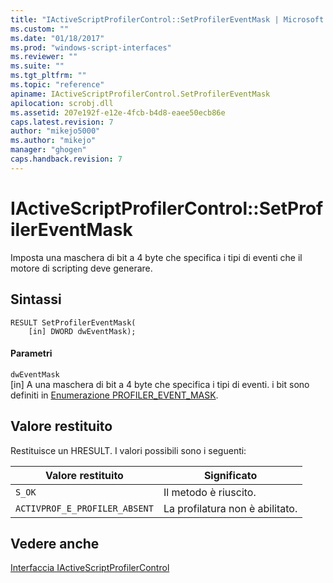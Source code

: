 ```yaml
---
title: "IActiveScriptProfilerControl::SetProfilerEventMask | Microsoft Docs"
ms.custom: ""
ms.date: "01/18/2017"
ms.prod: "windows-script-interfaces"
ms.reviewer: ""
ms.suite: ""
ms.tgt_pltfrm: ""
ms.topic: "reference"
apiname: IActiveScriptProfilerControl.SetProfilerEventMask
apilocation: scrobj.dll
ms.assetid: 207e192f-e12e-4fcb-b4d8-eaee50ecb86e
caps.latest.revision: 7
author: "mikejo5000"
ms.author: "mikejo"
manager: "ghogen"
caps.handback.revision: 7
---
```

# IActiveScriptProfilerControl::SetProfilerEventMask
Imposta una maschera di bit a 4 byte che specifica i tipi di eventi che il motore di scripting deve generare.  
  
## Sintassi  
  
```  
RESULT SetProfilerEventMask(  
    [in] DWORD dwEventMask);  
```  
  
#### Parametri  
 `dwEventMask`  
 \[in\] A una maschera di bit a 4 byte che specifica i tipi di eventi.  i bit sono definiti in [Enumerazione PROFILER\_EVENT\_MASK](../../winscript/reference/profiler-event-mask-enumeration.md).  
  
## Valore restituito  
 Restituisce un HRESULT.  I valori possibili sono i seguenti:  
  
|Valore restituito|Significato|  
|-----------------------|-----------------|  
|`S_OK`|Il metodo è riuscito.|  
|`ACTIVPROF_E_PROFILER_ABSENT`|La profilatura non è abilitato.|  
  
## Vedere anche  
 [Interfaccia IActiveScriptProfilerControl](../../winscript/reference/iactivescriptprofilercontrol-interface.md)